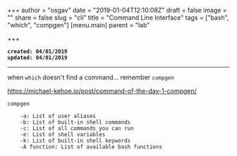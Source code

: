 +++
author = "osgav"
date = "2019-01-04T12:10:08Z"
draft = false
image = ""
share = false
slug = "cli"
title = "Command Line Interface"
tags = ["bash", "which", "compgen"]
[menu.main]
parent = "lab"

+++

**`created: 04/01/2019`**<br />
**`updated: 04/01/2019`**

---

when `which` doesn't find a command... remember `compgen`

https://michael-kehoe.io/post/command-of-the-day-1-compgen/

```
compgen

    -a: List of user aliases
    -b: List of built-in shell commands
    -c: List of all commands you can run
    -e: List of shell variables
    -k: List of built-in shell keywords
    -A function: List of available bash functions

```    


